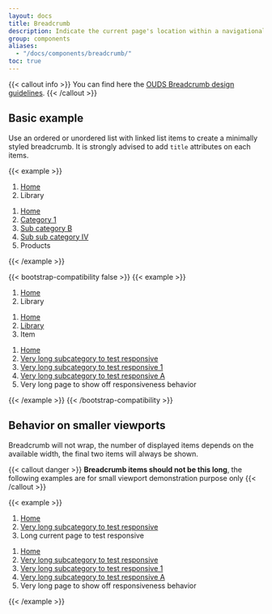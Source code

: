 ```yaml
---
layout: docs
title: Breadcrumb
description: Indicate the current page's location within a navigational hierarchy that automatically adds separators via CSS.
group: components
aliases:
  - "/docs/components/breadcrumb/"
toc: true
---
```


{{< callout info >}}
You can find here the [OUDS Breadcrumb design guidelines](https://unified-design-system.orange.com/472794e18/p/775908-breadcrumb).
{{< /callout >}}

## Basic example

Use an ordered or unordered list with linked list items to create a minimally styled breadcrumb. It is strongly advised to add `title` attributes on each items.

{{< example >}}
<nav aria-label="basic breadcrumb">
  <ol class="breadcrumb">
    <li class="breadcrumb-item"><a href="#" title="Home">Home</a></li>
    <li class="breadcrumb-item active" aria-current="page"><span title="Library">Library</span></li>
  </ol>
</nav>

<nav aria-label="full breadcrumb">
  <ol class="breadcrumb">
    <li class="breadcrumb-item"><a href="#" title="Home">Home</a></li>
    <li class="breadcrumb-item"><a href="#" title="Category 1">Category 1</a></li>
    <li class="breadcrumb-item"><a href="#" title="Sub category B">Sub category B</a></li>
    <li class="breadcrumb-item"><a href="#" title="Sub sub category IV">Sub sub category IV</a></li>
    <li class="breadcrumb-item active" aria-current="page"><span title="Products">Products</span></li>
  </ol>
</nav>
{{< /example >}}

{{< bootstrap-compatibility false >}}
{{< example >}}
<nav aria-label="breadcrumb bs l2">
  <ol class="breadcrumb">
    <li class="breadcrumb-item active" aria-current="page"><a href="#">Home</a></li>
    <li class="breadcrumb-item active" aria-current="page">Library</li>
  </ol>
</nav>

<nav aria-label="breadcrumb bs l3">
  <ol class="breadcrumb">
    <li class="breadcrumb-item"><a href="#">Home</a></li>
    <li class="breadcrumb-item active" aria-current="page"><a href="#">Library</a></li>
    <li class="breadcrumb-item active" aria-current="page">Item</li>
  </ol>
</nav>

<nav aria-label="breadcrumb bs l4">
  <ol class="breadcrumb">
    <li class="breadcrumb-item"><a href="#">Home</a></li>
    <li class="breadcrumb-item"><a href="#">Very long subcategory to test responsive</a></li>
    <li class="breadcrumb-item"><a href="#">Very long subcategory to test responsive 1</a></li>
    <li class="breadcrumb-item"><a href="#">Very long subcategory to test responsive A</a></li>
    <li class="breadcrumb-item active" aria-current="page">Very long page to show off responsiveness behavior</li>
  </ol>
</nav>
{{< /example >}}
{{< /bootstrap-compatibility >}}

## Behavior on smaller viewports

Breadcrumb will not wrap, the number of displayed items depends on the available width, the final two items will always be shown.

{{< callout danger >}}
**Breadcrumb items should not be this long**, the following examples are for small viewport demonstration purpose only
{{< /callout >}}

{{< example >}}
<nav aria-label="large breadcrumb">
  <ol class="breadcrumb">
    <li class="breadcrumb-item"><a href="/" title="Home">Home</a></li>
    <li class="breadcrumb-item"><a href="#" title="Very long subcategory to test responsive">Very long subcategory to test responsive</a></li>
    <li class="breadcrumb-item active" aria-current="page"><span title="Long current page to test responsive">Long current page to test responsive</span></li>
  </ol>
</nav>

<nav aria-label="very large breadcrumb">
  <ol class="breadcrumb">
    <li class="breadcrumb-item"><a href="#" title="Home">Home</a></li>
    <li class="breadcrumb-item"><a href="#" title="Very long subcategory to test responsive">Very long subcategory to test responsive</a></li>
    <li class="breadcrumb-item"><a href="#" title="Very long subcategory to test responsive 1">Very long subcategory to test responsive 1</a></li>
    <li class="breadcrumb-item"><a href="#" title="Very long subcategory to test responsive A">Very long subcategory to test responsive A</a></li>
    <li class="breadcrumb-item active" aria-current="page"><span title="Very long page to show off responsiveness behavior">Very long page to show off responsiveness behavior</span></li>
  </ol>
</nav>
{{< /example >}}
